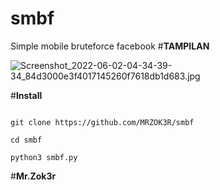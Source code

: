 # smbf
Simple mobile bruteforce facebook
#**TAMPILAN**

![Screenshot_2022-06-02-04-34-39-34_84d3000e3f4017145260f7618db1d683.jpg](https://user-images.githubusercontent.com/96907156/171506185-e083e2f1-4207-462a-9649-930e29a5dd44.jpg)

#**Install**

```

git clone https://github.com/MRZOK3R/smbf

cd smbf

python3 smbf.py

```

#**Mr.Zok3r**
